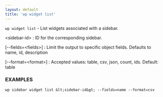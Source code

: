 ```yaml
---
layout: default
title: 'wp widget list'
---
```


`wp widget list` - List widgets associated with a sidebar.

&lt;sidebar-id&gt;
: ID for the corresponding sidebar.

[\--fields=&lt;fields&gt;]
: Limit the output to specific object fields. Defaults to name, id, description

[\--format=&lt;format&gt;]
: Accepted values: table, csv, json, count, ids. Default: table

### EXAMPLES

    wp sidebar widget list &lt;sidebar-id&gt; --fields=name --format=csv


